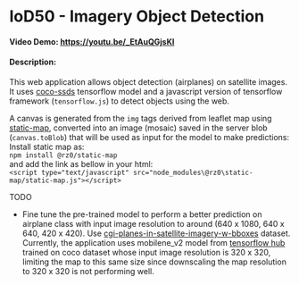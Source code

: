 # IoD50 - Imagery Object Detection
#### Video Demo:  <https://youtu.be/_EtAuQGjsKI>
#### Description:
This web application allows object detection (airplanes) on satellite images. It uses [coco-ssds](https://github.com/tensorflow/tfjs-models/tree/master/coco-ssd) tensorflow model and a javascript version of tensorflow framework (`tensorflow.js`) to detect objects using the web.

A canvas is generated from the `img` tags derived from leaflet map using [static-map](https://github.com/rkaravia/static-map), converted into an image (mosaic) saved in the server blob (`canvas.toBlob`) that will be used as input for the model to make predictions:  
Install static map as:  
```npm install @rz0/static-map```  
and add the link as bellow in your html:  
```<script type="text/javascript" src="node_modules\@rz0\static-map/static-map.js"></script>```

TODO
- Fine tune the pre-trained model to perform a better prediction on airplane class with input image resolution to around (640 x 1080, 640 x 640, 420 x 420). Use [cgi-planes-in-satellite-imagery-w-bboxes](https://www.kaggle.com/datasets/aceofspades914/cgi-planes-in-satellite-imagery-w-bboxes) dataset. Currently, the application uses mobilene_v2 model from [tensorflow hub](https://tfhub.dev/tensorflow/ssd_mobilenet_v2/2) trained on coco dataset whose input image resolution is 320 x 320, limiting the map to this same size since downscaling the map resolution to 320 x 320 is not performing well.

